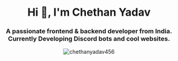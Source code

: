 <div align="center">
<h1 align="center">Hi 👋, I'm Chethan Yadav</h1>
<h3 align="center">A passionate frontend & backend developer from India. Currently Developing Discord bots and cool websites.</h3>


<p><img src="https://github-readme-streak-stats.herokuapp.com/?user=chethanyadav456&" align="center" alt="chethanyadav456" /></p>
</div>
